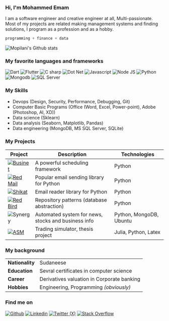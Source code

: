 ### Hi, I'm Mohammed Emam


I am a software engineer and creative engineer at all, Multi-passionate.
Most of my projects are related making management systems and finding solutions,
I program as a profession and as a hobby.

```julia
programming + finance + data
```

![Mopilani's Github stats](https://github-readme-stats.vercel.app/api?username=Mopilani&show_icons=true&theme=tokyonight)

### My favorite languages and frameworks

![Dart](https://img.shields.io/badge/Dart-54C5F8?style=for-the-badge&logo=dart&logoColor=white)
![Flutter](https://img.shields.io/badge/Flutter-54C5F8?style=for-the-badge&logo=flutter&logoColor=white)
![C sharp](https://img.shields.io/badge/C%20sharp-280068?style=for-the-badge&logo=csharp&logoColor=wite)
![Dot Net](https://img.shields.io/badge/Dot%20Net-A179DC?style=for-the-badge&logo=dotnet&logoColor=white)
![Javascript](https://img.shields.io/badge/Javascript-FFD43B?style=for-the-badge&logo=javascript&logoColor=darkgreen)
![Node JS](https://img.shields.io/badge/Node%20js-FFD43B?style=for-the-badge&logo=node&logoColor=darkgreen)
![Python](https://img.shields.io/badge/Python-FFD43B?style=for-the-badge&logo=python&logoColor=darkgreen)
![Mongodb](https://img.shields.io/badge/Julia-9558B2?style=for-the-badge&logo=julia&logoColor=white)
![SQL Server](https://img.shields.io/badge/SQL-739fff?style=for-the-badge&logo=sqlserver&logoColor=white)

### My Skills

- Devops (Design, Security, Performance, Debugging, Git)
- Computer Basic Programs (Office (Word, Excel, Power-point), Adobe (Photoshop, AI, XD))
- Data science (Sklearn)
- Data analysis (Seaborn, Matplotlib, Pandas)
- Data engineering (MongoDB, MS SQL Server, SQLite)

### My Projects

| Project                                                                                                                                                                                     | Description                                         | Technologies                |
| ------------------------------------------------------------------------------------------------------------------------------------------------------------------------------------------- | --------------------------------------------------- | --------------------------- |
| [![Businet](https://img.shields.io/badge/Rocketry-A40606?style=for-the-badge&logo=python&logoColor=blue&color=white)](https://github.com/Miksus/rocketry)                                  | A powerful scheduling framework                     | Python                      |
| [![Red Mail](https://img.shields.io/badge/Red%20Mail-A40606?style=for-the-badge&logo=python&logoColor=white&color=darkred)](https://github.com/Miksus/red-mail)                             | Popular email sending library for Python            | Python                      |
| [![Shikat](https://img.shields.io/badge/Red%20Box-A40606?style=for-the-badge&logo=python&logoColor=white&color=darkred)](https://github.com/Miksus/red-box)                             | Email reader library for Python            | Python                      |
| [![Red Bird](https://img.shields.io/badge/Red%20Bird-A40606?style=for-the-badge&logo=python&logoColor=white&color=red)](https://github.com/Miksus/red-bird)                                 | Repository patterns (database abstraction)          | Python                      |
| ![Synergy](https://img.shields.io/badge/Synergy-07129C?style=for-the-badge&logo=ubuntu&logoColor=white)                                                                                     | Automated system for news, stocks and business info | Python, MongoDB, Ubuntu     |
| [![ASM](https://img.shields.io/badge/ASM-9558B2?style=for-the-badge&logo=julia&logoColor=white)](https://github.com/Miksus/thesis-computational-artificial-market)  | Trading simulator, thesis project                   | Julia, Python, Latex        |


### My background

|                |                                            |
|----------------|--------------------------------------------|
|**Nationality** |Sudaneese                                   |
|**Education**   |Sevral certificates in computer science     |
|**Career**      |Derivatives valuation in Corporate banking  |
|**Hobbies**     |Engineering, Programming *(obviously)*      |


### Find me on

[![Github](https://img.shields.io/badge/GitHub-100000?style=for-the-badge&logo=github&logoColor=white)](https://github.com/Mopilani)
[![Linkedin](https://img.shields.io/badge/LinkedIn-0077B5?style=for-the-badge&logo=linkedin&logoColor=white)](https://www.linkedin.com/in/mopilani/)
[![Twitter (X)](https://img.shields.io/badge/Twitter-100000?style=for-the-badge&logo=x&logoColor=white)](https://www.twitter.com/mopilani/)
[![Stack Overflow](https://img.shields.io/badge/Stack%20Overflow-0077B5?style=for-the-badge&logo=stackoverflow&color=white)](https://stackoverflow.com/users/13696660/mopilani)
